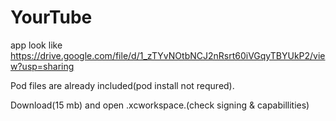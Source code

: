 # YourTube
 
app look like
https://drive.google.com/file/d/1_zTYvNOtbNCJ2nRsrt60iVGqyTBYUkP2/view?usp=sharing


Pod files are already included(pod install not requred).

Download(15 mb) and open .xcworkspace.(check signing & capabillities)
